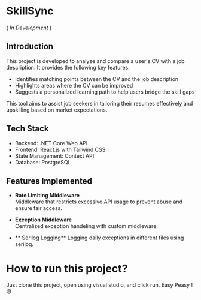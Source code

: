 # SkillSync
( _In Development_ )
## Introduction
This project is developed to analyze and compare a user's CV with a job description. It provides the following key features:

- Identifies matching points between the CV and the job description
- Highlights areas where the CV can be improved
- Suggests a personalized learning path to help users bridge the skill gaps

This tool aims to assist job seekers in tailoring their resumes effectively and upskilling based on market expectations.

## Tech Stack

- Backend: .NET Core Web API  
- Frontend: React.js with Tailwind CSS  
- State Management: Context API  
- Database: PostgreSQL

## Features Implemented

- **Rate Limiting Middleware**  
  Middleware that restricts excessive API usage to prevent abuse and ensure fair access.

- **Exception Middleware**  
  Centralized exception handeling with custom middleware.
- ** Serilog Logging**
  Logging daily exceptions in different files using serilog.

# How to run this project?
Just clone this project, open using visual studio, and click run. Easy Peasy !😅
